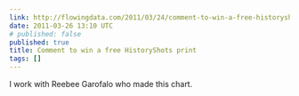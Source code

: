 ```yaml
---
link: http://flowingdata.com/2011/03/24/comment-to-win-a-free-historyshots-print/
date: 2011-03-26 13:10 UTC
# published: false
published: true
title: Comment to win a free HistoryShots print
tags: []
---
```


I work with Reebee Garofalo who made this chart.
